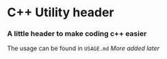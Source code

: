 # C++ Utility header
### A little header to make coding c++ easier
The usage can be found in `USAGE.md`
*More added later*
